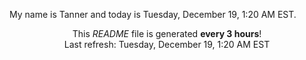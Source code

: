 My name is Tanner and today is Tuesday, December 19, 1:20 AM EST.

<p align="center">This <i>README</i> file is generated <b>every 3 hours</b>!</br>Last refresh: Tuesday, December 19, 1:20 AM EST<br /></p>
